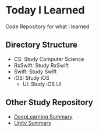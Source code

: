 # Today I Learned
Code Repository for what i learned

## Directory Structure
- CS: Study Computer Science
- RxSwift: Study RxSwift
- Swift: Study Swift
- iOS: Study iOS
  - UI: Study iOS UI

## Other Study Repository
- [DeepLearning Summary](https://github.com/DevCoop-code/DeepLearning_Summary)
- [Unity Summary](https://github.com/DevCoop-code/UnityTech_Summary)
